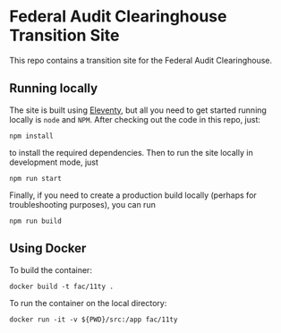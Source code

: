 # Federal Audit Clearinghouse Transition Site

This repo contains a transition site for the Federal Audit Clearinghouse.

## Running locally

The site is built using [Eleventy](https://www.11ty.dev/), but all you need to get started running locally is `node` and `NPM`. After checking out the code in this repo, just:

```
npm install
```

to install the required dependencies. Then to run the site locally in development mode, just

```
npm run start
```

Finally, if you need to create a production build locally (perhaps for troubleshooting purposes), you can run

```
npm run build
```

## Using Docker

To build the container:

```
docker build -t fac/11ty .
```

To run the container on the local directory:

```
docker run -it -v ${PWD}/src:/app fac/11ty
```